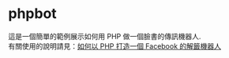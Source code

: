 phpbot
==========
這是一個簡單的範例展示如何用 PHP 做一個臉書的傳訊機器人.  
有關使用的說明請見：[如何以 PHP 打造一個 Facebook 的解籤機器人](https://www.jetfire.com.tw/index.php/2017-10-24-05-02-23/19-php-messenger-bot)
